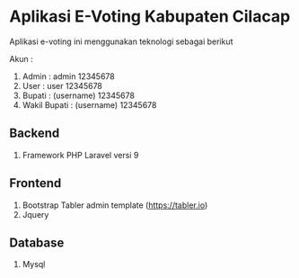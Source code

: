 # Aplikasi E-Voting Kabupaten Cilacap
Aplikasi e-voting ini menggunakan teknologi sebagai berikut

Akun :
1. Admin : admin 12345678
2. User : user 12345678
3. Bupati : (username) 12345678
4. Wakil Bupati : (username) 12345678

## Backend
1. Framework PHP Laravel versi 9

## Frontend
1. Bootstrap Tabler admin template (https://tabler.io)
2. Jquery

## Database
1. Mysql
